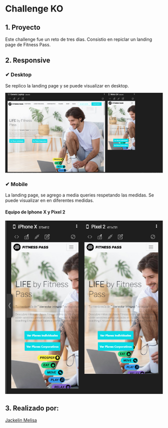 # Challenge KO

## 1. Proyecto

Este challenge fue un reto de tres dias.
Consistio en repiclar un landing page de Fitness Pass.

## 2. Responsive 

### ✔ Desktop

Se replico la landing page y se puede visualizar en desktop.

![](src/Asset/destok.PNG)

### ✔ Mobile

La landing page, se agrego a media queries respetando las medidas. Se puede visualizar en en diferentes medidas.

#### Equipo de Iphone X y Pixel 2

![](src/Asset/mobil.PNG)

## 3. Realizado por:

[Jackelin Melisa](https://github.com/JackelinGM)